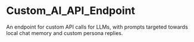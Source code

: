 # Custom_AI_API_Endpoint
An endpoint for custom API calls for LLMs, with prompts targeted towards local chat memory and custom persona replies. 

